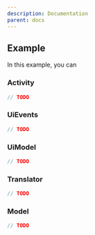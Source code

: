 ```yaml
---
description: Documentation
parent: docs
---
```


## Example

In this example, you can

### Activity
```kotlin
// TODO
```

### UiEvents
```kotlin
// TODO
```

### UiModel
```kotlin
// TODO
```

### Translator
```kotlin
// TODO
```

### Model
```kotlin
// TODO
```